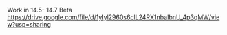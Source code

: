 Work in 14.5- 14.7 Beta
https://drive.google.com/file/d/1yIyl2960s6clL24RX1nbaIbnU_4p3qMW/view?usp=sharing
